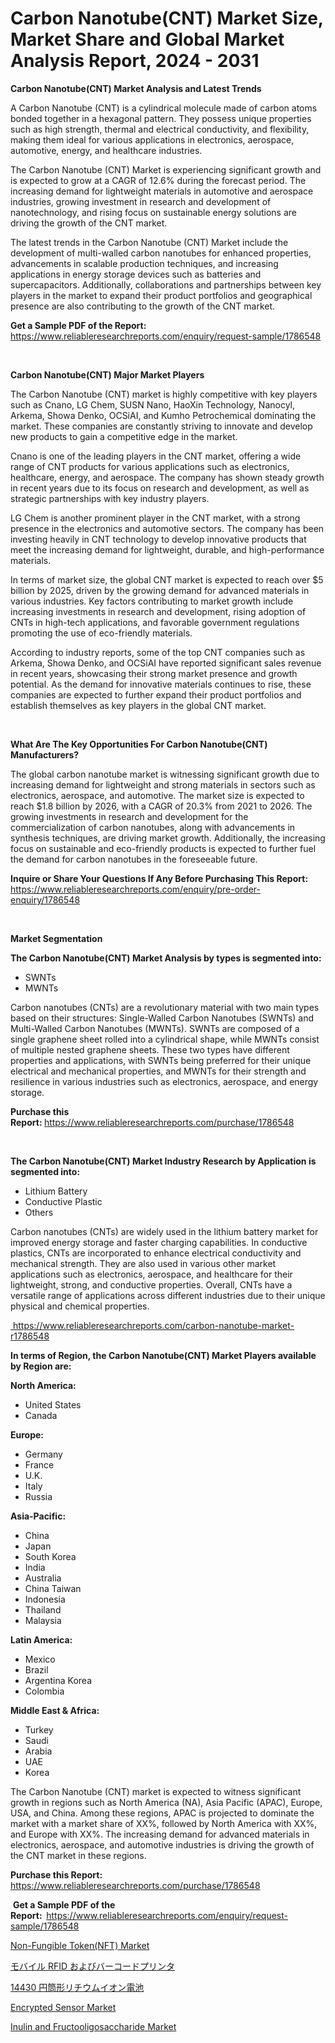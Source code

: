 <p><h1>Carbon Nanotube(CNT) Market Size, Market Share and Global Market Analysis Report, 2024 - 2031</h1></p><p><strong>Carbon Nanotube(CNT) Market Analysis and Latest Trends</strong></p>
<p><p>A Carbon Nanotube (CNT) is a cylindrical molecule made of carbon atoms bonded together in a hexagonal pattern. They possess unique properties such as high strength, thermal and electrical conductivity, and flexibility, making them ideal for various applications in electronics, aerospace, automotive, energy, and healthcare industries.</p><p>The Carbon Nanotube (CNT) Market is experiencing significant growth and is expected to grow at a CAGR of 12.6% during the forecast period. The increasing demand for lightweight materials in automotive and aerospace industries, growing investment in research and development of nanotechnology, and rising focus on sustainable energy solutions are driving the growth of the CNT market.</p><p>The latest trends in the Carbon Nanotube (CNT) Market include the development of multi-walled carbon nanotubes for enhanced properties, advancements in scalable production techniques, and increasing applications in energy storage devices such as batteries and supercapacitors. Additionally, collaborations and partnerships between key players in the market to expand their product portfolios and geographical presence are also contributing to the growth of the CNT market.</p></p>
<p><strong>Get a Sample PDF of the Report:&nbsp;</strong> <a href="https://www.reliableresearchreports.com/enquiry/request-sample/1786548">https://www.reliableresearchreports.com/enquiry/request-sample/1786548</a></p>
<p>&nbsp;</p>
<p><strong>Carbon Nanotube(CNT) Major Market Players</strong></p>
<p><p>The Carbon Nanotube (CNT) market is highly competitive with key players such as Cnano, LG Chem, SUSN Nano, HaoXin Technology, Nanocyl, Arkema, Showa Denko, OCSiAI, and Kumho Petrochemical dominating the market. These companies are constantly striving to innovate and develop new products to gain a competitive edge in the market.</p><p>Cnano is one of the leading players in the CNT market, offering a wide range of CNT products for various applications such as electronics, healthcare, energy, and aerospace. The company has shown steady growth in recent years due to its focus on research and development, as well as strategic partnerships with key industry players.</p><p>LG Chem is another prominent player in the CNT market, with a strong presence in the electronics and automotive sectors. The company has been investing heavily in CNT technology to develop innovative products that meet the increasing demand for lightweight, durable, and high-performance materials.</p><p>In terms of market size, the global CNT market is expected to reach over $5 billion by 2025, driven by the growing demand for advanced materials in various industries. Key factors contributing to market growth include increasing investments in research and development, rising adoption of CNTs in high-tech applications, and favorable government regulations promoting the use of eco-friendly materials.</p><p>According to industry reports, some of the top CNT companies such as Arkema, Showa Denko, and OCSiAI have reported significant sales revenue in recent years, showcasing their strong market presence and growth potential. As the demand for innovative materials continues to rise, these companies are expected to further expand their product portfolios and establish themselves as key players in the global CNT market.</p></p>
<p>&nbsp;</p>
<p><strong>What Are The Key Opportunities For Carbon Nanotube(CNT) Manufacturers?</strong></p>
<p><p>The global carbon nanotube market is witnessing significant growth due to increasing demand for lightweight and strong materials in sectors such as electronics, aerospace, and automotive. The market size is expected to reach $1.8 billion by 2026, with a CAGR of 20.3% from 2021 to 2026. The growing investments in research and development for the commercialization of carbon nanotubes, along with advancements in synthesis techniques, are driving market growth. Additionally, the increasing focus on sustainable and eco-friendly products is expected to further fuel the demand for carbon nanotubes in the foreseeable future.</p></p>
<p><strong>Inquire or Share Your Questions If Any Before Purchasing This Report:</strong> <a href="https://www.reliableresearchreports.com/enquiry/pre-order-enquiry/1786548">https://www.reliableresearchreports.com/enquiry/pre-order-enquiry/1786548</a></p>
<p>&nbsp;</p>
<p><strong>Market Segmentation</strong></p>
<p><strong>The Carbon Nanotube(CNT) Market Analysis by types is segmented into:</strong></p>
<p><ul><li>SWNTs</li><li>MWNTs</li></ul></p>
<p><p>Carbon nanotubes (CNTs) are a revolutionary material with two main types based on their structures: Single-Walled Carbon Nanotubes (SWNTs) and Multi-Walled Carbon Nanotubes (MWNTs). SWNTs are composed of a single graphene sheet rolled into a cylindrical shape, while MWNTs consist of multiple nested graphene sheets. These two types have different properties and applications, with SWNTs being preferred for their unique electrical and mechanical properties, and MWNTs for their strength and resilience in various industries such as electronics, aerospace, and energy storage.</p></p>
<p><strong>Purchase this Report:&nbsp;</strong><a href="https://www.reliableresearchreports.com/purchase/1786548">https://www.reliableresearchreports.com/purchase/1786548</a></p>
<p>&nbsp;</p>
<p><strong>The Carbon Nanotube(CNT) Market Industry Research by Application is segmented into:</strong></p>
<p><ul><li>Lithium Battery</li><li>Conductive Plastic</li><li>Others</li></ul></p>
<p><p>Carbon nanotubes (CNTs) are widely used in the lithium battery market for improved energy storage and faster charging capabilities. In conductive plastics, CNTs are incorporated to enhance electrical conductivity and mechanical strength. They are also used in various other market applications such as electronics, aerospace, and healthcare for their lightweight, strong, and conductive properties. Overall, CNTs have a versatile range of applications across different industries due to their unique physical and chemical properties.</p></p>
<p><a href="https://www.reliableresearchreports.com/carbon-nanotube-market-r1786548">&nbsp;https://www.reliableresearchreports.com/carbon-nanotube-market-r1786548</a></p>
<p><strong>In terms of Region, the Carbon Nanotube(CNT) Market Players available by Region are:</strong></p>
<p>
    <p> <strong> North America: </strong>
        <ul>
            <li>United States</li>
            <li>Canada</li>
        </ul>
        </p> 
    <p> <strong> Europe: </strong>
        <ul>
            <li>Germany</li>
            <li>France</li>
            <li>U.K.</li>
            <li>Italy</li>
            <li>Russia</li>
        </ul>
        </p> 
    <p> <strong> Asia-Pacific: </strong>
        <ul>
            <li>China</li>
            <li>Japan</li>
            <li>South Korea</li>
            <li>India</li>
            <li>Australia</li>
            <li>China Taiwan</li>
            <li>Indonesia</li>
            <li>Thailand</li>
            <li>Malaysia</li>
        </ul>
        </p> 
    <p> <strong> Latin America: </strong>
        <ul>
            <li>Mexico</li>
            <li>Brazil</li>
            <li>Argentina Korea</li>
            <li>Colombia</li>
        </ul>
        </p> 
    <p> <strong> Middle East & Africa: </strong>
        <ul>
            <li>Turkey</li>
            <li>Saudi</li>
            <li>Arabia</li>
            <li>UAE</li>
            <li>Korea</li>
        </ul>
    </p>
    </p>
<p><p>The Carbon Nanotube (CNT) market is expected to witness significant growth in regions such as North America (NA), Asia Pacific (APAC), Europe, USA, and China. Among these regions, APAC is projected to dominate the market with a market share of XX%, followed by North America with XX%, and Europe with XX%. The increasing demand for advanced materials in electronics, aerospace, and automotive industries is driving the growth of the CNT market in these regions.</p></p>
<p><strong>Purchase this Report: </strong><a href="https://www.reliableresearchreports.com/purchase/1786548">https://www.reliableresearchreports.com/purchase/1786548</a></p>
<p>&nbsp;<strong>Get a Sample PDF of the Report:&nbsp;&nbsp;</strong><a href="https://www.reliableresearchreports.com/enquiry/request-sample/1786548">https://www.reliableresearchreports.com/enquiry/request-sample/1786548</a></p>
<p><strong></strong></p>
<p><p><a href="https://github.com/RyleeBauch2023/Market-Research-Report-List-1/blob/main/non-fungible-tokennft-market.md">Non-Fungible Token(NFT) Market</a></p><p><a href="https://github.com/FrancoWeber2023/Market-Research-Report-List-1/blob/main/3095890105502.md">モバイル RFID およびバーコードプリンタ</a></p><p><a href="https://github.com/LuzHills1972/Market-Research-Report-List-1/blob/main/2516048105503.md">14430 円筒形リチウムイオン電池</a></p><p><a href="https://issuu.com/reportprime-2/docs/encrypted-sensor-market-size-2030.pptx">Encrypted Sensor Market</a></p><p><a href="https://github.com/jodemen/Market-Research-Report-List-3/blob/main/inulin-and-fructooligosaccharide-market.md">Inulin and Fructooligosaccharide Market</a></p></p>